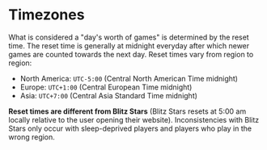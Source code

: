 # Timezones

What is considered a "day's worth of games" is determined by the reset time. The reset time is generally at midnight everyday after which newer games are counted towards the next day. Reset times vary from region to region:

- North America: `UTC-5:00` (Central North American Time midnight)
- Europe: `UTC+1:00` (Central European Time midnight)
- Asia: `UTC+7:00` (Central Asia Standard Time midnight)

**Reset times are different from Blitz Stars** (Blitz Stars resets at 5:00 am locally relative to the user opening their website). Inconsistencies with Blitz Stars only occur with sleep-deprived players and players who play in the wrong region.
